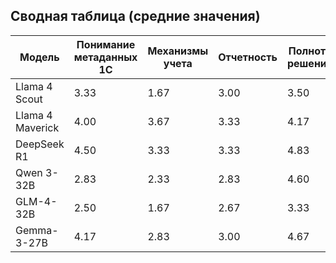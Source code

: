 
## Сводная таблица (средние значения)

| **Модель**       | **Понимание метаданных 1С** | **Механизмы учета** | **Отчетность** | **Полнота решения** | **Итог** |
|------------------|------------------------------|---------------------|----------------|---------------------|----------|
| Llama 4 Scout    | 3.33                         | 1.67                | 3.00           | 3.50                | 11.50    |
| Llama 4 Maverick | 4.00                         | 3.67                | 3.33           | 4.17                | 15.17    |
| DeepSeek R1      | 4.50                         | 3.33                | 3.33           | 4.83                | 16.00    |
| Qwen 3-32B       | 2.83                         | 2.33                | 2.83           | 4.60                | 12.60    |
| GLM-4-32B        | 2.50                         | 1.67                | 2.67           | 3.33                | 10.17    |
| Gemma-3-27B      | 4.17                         | 2.83                | 3.00           | 4.67                | 14.67    |


